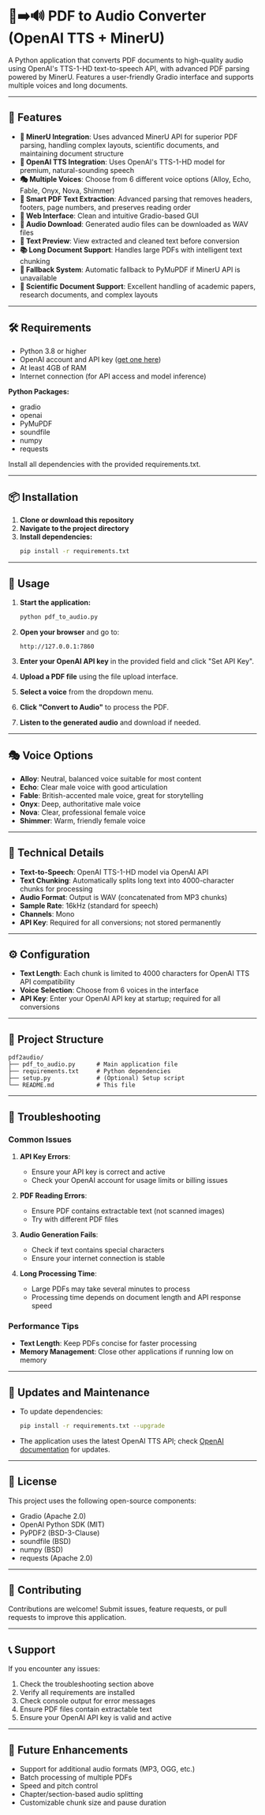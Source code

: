 # 📄➡️🔊 PDF to Audio Converter (OpenAI TTS + MinerU)

A Python application that converts PDF documents to high-quality audio using OpenAI's TTS-1-HD text-to-speech API, with advanced PDF parsing powered by MinerU. Features a user-friendly Gradio interface and supports multiple voices and long documents.

---

## 🌟 Features

- **🚀 MinerU Integration**: Uses advanced MinerU API for superior PDF parsing, handling complex layouts, scientific documents, and maintaining document structure
- **🎯 OpenAI TTS Integration**: Uses OpenAI's TTS-1-HD model for premium, natural-sounding speech
- **🎭 Multiple Voices**: Choose from 6 different voice options (Alloy, Echo, Fable, Onyx, Nova, Shimmer)
- **🧠 Smart PDF Text Extraction**: Advanced parsing that removes headers, footers, page numbers, and preserves reading order
- **📱 Web Interface**: Clean and intuitive Gradio-based GUI
- **💾 Audio Download**: Generated audio files can be downloaded as WAV files
- **👀 Text Preview**: View extracted and cleaned text before conversion
- **📚 Long Document Support**: Handles large PDFs with intelligent text chunking
- **🔄 Fallback System**: Automatic fallback to PyMuPDF if MinerU API is unavailable
- **🔬 Scientific Document Support**: Excellent handling of academic papers, research documents, and complex layouts

---

## 🛠️ Requirements

- Python 3.8 or higher
- OpenAI account and API key ([get one here](https://platform.openai.com/api-keys))
- At least 4GB of RAM
- Internet connection (for API access and model inference)

**Python Packages:**
- gradio
- openai
- PyMuPDF
- soundfile
- numpy
- requests

Install all dependencies with the provided requirements.txt.

---

## 📦 Installation

1. **Clone or download this repository**
2. **Navigate to the project directory**
3. **Install dependencies:**
   ```bash
   pip install -r requirements.txt
   ```

---

## 🚀 Usage

1. **Start the application:**
   ```bash
   python pdf_to_audio.py
   ```

2. **Open your browser** and go to:
   ```
   http://127.0.0.1:7860
   ```

3. **Enter your OpenAI API key** in the provided field and click "Set API Key".

4. **Upload a PDF file** using the file upload interface.

5. **Select a voice** from the dropdown menu.

6. **Click "Convert to Audio"** to process the PDF.

7. **Listen to the generated audio** and download if needed.

---

## 🎭 Voice Options

- **Alloy**: Neutral, balanced voice suitable for most content
- **Echo**: Clear male voice with good articulation
- **Fable**: British-accented male voice, great for storytelling
- **Onyx**: Deep, authoritative male voice
- **Nova**: Clear, professional female voice
- **Shimmer**: Warm, friendly female voice

---

## 🔧 Technical Details

- **Text-to-Speech**: OpenAI TTS-1-HD model via OpenAI API
- **Text Chunking**: Automatically splits long text into 4000-character chunks for processing
- **Audio Format**: Output is WAV (concatenated from MP3 chunks)
- **Sample Rate**: 16kHz (standard for speech)
- **Channels**: Mono
- **API Key**: Required for all conversions; not stored permanently

---

## ⚙️ Configuration

- **Text Length**: Each chunk is limited to 4000 characters for OpenAI TTS API compatibility
- **Voice Selection**: Choose from 6 voices in the interface
- **API Key**: Enter your OpenAI API key at startup; required for all conversions

---

## 📁 Project Structure

```
pdf2audio/
├── pdf_to_audio.py      # Main application file
├── requirements.txt     # Python dependencies
├── setup.py             # (Optional) Setup script
└── README.md            # This file
```

---

## 🐛 Troubleshooting

### Common Issues

1. **API Key Errors**:
   - Ensure your API key is correct and active
   - Check your OpenAI account for usage limits or billing issues

2. **PDF Reading Errors**:
   - Ensure PDF contains extractable text (not scanned images)
   - Try with different PDF files

3. **Audio Generation Fails**:
   - Check if text contains special characters
   - Ensure your internet connection is stable

4. **Long Processing Time**:
   - Large PDFs may take several minutes to process
   - Processing time depends on document length and API response speed

### Performance Tips

- **Text Length**: Keep PDFs concise for faster processing
- **Memory Management**: Close other applications if running low on memory

---

## 🔄 Updates and Maintenance

- To update dependencies:
  ```bash
  pip install -r requirements.txt --upgrade
  ```
- The application uses the latest OpenAI TTS API; check [OpenAI documentation](https://platform.openai.com/docs/guides/text-to-speech) for updates.

---

## 📝 License

This project uses the following open-source components:
- Gradio (Apache 2.0)
- OpenAI Python SDK (MIT)
- PyPDF2 (BSD-3-Clause)
- soundfile (BSD)
- numpy (BSD)
- requests (Apache 2.0)

---

## 🤝 Contributing

Contributions are welcome! Submit issues, feature requests, or pull requests to improve this application.

---

## 📞 Support

If you encounter any issues:
1. Check the troubleshooting section above
2. Verify all requirements are installed
3. Check console output for error messages
4. Ensure PDF files contain extractable text
5. Ensure your OpenAI API key is valid and active

---

## 🎯 Future Enhancements

- Support for additional audio formats (MP3, OGG, etc.)
- Batch processing of multiple PDFs
- Speed and pitch control
- Chapter/section-based audio splitting
- Customizable chunk size and pause duration
